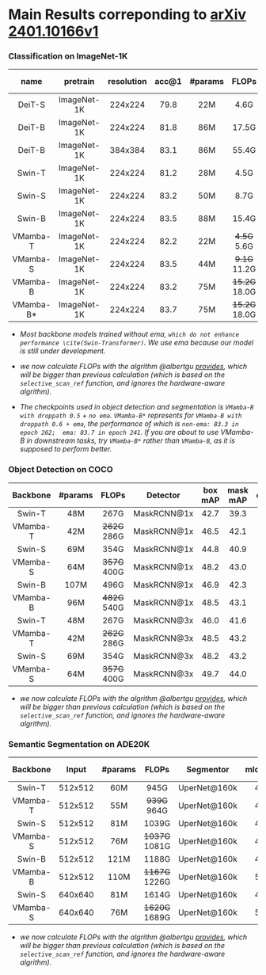 # Main Results correponding to [arXiv 2401.10166v1](https://arxiv.org/abs/2401.10166v1)

### **Classification on ImageNet-1K**

| name | pretrain | resolution |acc@1 | #params | FLOPs | configs/logs/ckpts | best epoch | use ema |
| :---: | :---: | :---: | :---: | :---: | :---: | :---: | :---: | :---: |
| DeiT-S | ImageNet-1K | 224x224 | 79.8 | 22M | 4.6G | -- | -- | -- |
| DeiT-B | ImageNet-1K | 224x224 | 81.8 | 86M | 17.5G | -- | -- | -- |
| DeiT-B | ImageNet-1K | 384x384 | 83.1 | 86M | 55.4G | -- | -- | -- |
| Swin-T | ImageNet-1K | 224x224 | 81.2 | 28M | 4.5G | -- | -- | -- |
| Swin-S | ImageNet-1K | 224x224 | 83.2 | 50M | 8.7G | -- | -- | -- |
| Swin-B | ImageNet-1K | 224x224 | 83.5 | 88M | 15.4G | -- | -- | -- |
| VMamba-T | ImageNet-1K | 224x224 | 82.2 | 22M | ~~4.5G~~ 5.6G | [config](hclassification/configs/vssm/vssm_tiny_224.yaml)/[log](https://github.com/MzeroMiko/VMamba/releases/download/%2320240218/vssmtiny_dp01_e292_woema.log)/[ckpt](https://github.com/MzeroMiko/VMamba/releases/download/%2320240218/vssmtiny_dp01_ckpt_epoch_292.pth) | 292 | did'nt add |
| VMamba-S | ImageNet-1K | 224x224 | 83.5 | 44M | ~~9.1G~~ 11.2G | [config](classification/configs/vssm/vssm_small_224.yaml)/[log](https://github.com/MzeroMiko/VMamba/releases/download/%2320240218/vssmsmall_dp03_e238_ema.log)/[ckpt](https://github.com/MzeroMiko/VMamba/releases/download/%2320240218/vssmsmall_dp03_ckpt_epoch_238.pth) | 238 | true |
| VMamba-B | ImageNet-1K | 224x224 | 83.2 | 75M | ~~15.2G~~ 18.0G | [config](classification/configs/vssm/vssm_base_224.yaml)/[log](https://github.com/MzeroMiko/VMamba/releases/download/%2320240218/vssmbase_dp05_e260_woema.log)/[ckpt](https://github.com/MzeroMiko/VMamba/releases/download/%2320240218/vssmbase_dp05_ckpt_epoch_260.pth) | 260 | did'nt add |
| VMamba-B* | ImageNet-1K | 224x224 | 83.7 | 75M | ~~15.2G~~ 18.0G | [config](classification/configs/vssm/vssm_base_224.yaml)/[log](https://github.com/MzeroMiko/VMamba/releases/download/%2320240218/vssmbase_dp06_e241_ema.log)/[ckpt](https://github.com/MzeroMiko/VMamba/releases/download/%2320240218/vssmbase_dp06_ckpt_epoch_241.pth) | 241 | true |

* *Most backbone models trained without ema, `which do not enhance performance \cite(Swin-Transformer)`. We use ema because our model is still under development.*

* *we now calculate FLOPs with the algrithm @albertgu [provides](https://github.com/state-spaces/mamba/issues/110), which will be bigger than previous calculation (which is based on the `selective_scan_ref` function, and ignores the hardware-aware algrithm).*

* *The checkpoints used in object detection and segmentation is `VMamba-B with droppath 0.5` + `no ema`. `VMamba-B*` represents for `VMamba-B with droppath 0.6 + ema`, the performance of which is `non-ema: 83.3 in epoch 262;  ema: 83.7 in epoch 241`. If you are about to use VMamba-B in downstream tasks, try `VMamba-B*` rather than `VMamba-B`, as it is supposed to perform better.*



### **Object Detection on COCO**
  
| Backbone | #params | FLOPs | Detector | box mAP | mask mAP | configs/logs/ckpts | best epoch |
| :---: | :---: | :---: | :---: | :---: | :---: |:---: |:---: |
| Swin-T | 48M | 267G | MaskRCNN@1x | 42.7| 39.3 |-- |-- |
| VMamba-T | 42M | ~~262G~~ 286G | MaskRCNN@1x | 46.5| 42.1 | [config](detection/configs/vssm/mask_rcnn_vssm_fpn_coco_tiny.py)/[log](https://github.com/MzeroMiko/VMamba/releases/download/%2320240222/vssmtiny_mask_rcnn_swin_fpn_coco.log)/[ckpt](https://github.com/MzeroMiko/VMamba/releases/download/%2320240222/vssmtiny_mask_rcnn_swin_fpn_coco_epoch_12.pth) | 12 |
| Swin-S | 69M | 354G | MaskRCNN@1x | 44.8| 40.9 |-- |-- |
| VMamba-S | 64M | ~~357G~~ 400G | MaskRCNN@1x | 48.2| 43.0 | [config](detection/configs/vssm/mask_rcnn_vssm_fpn_coco_small.py)/[log](https://github.com/MzeroMiko/VMamba/releases/download/%2320240222/vssmsmall_mask_rcnn_swin_fpn_coco.log)/[ckpt](https://github.com/MzeroMiko/VMamba/releases/download/%2320240222/vssmsmall_mask_rcnn_swin_fpn_coco_epoch_12.pth) | 12 |
| Swin-B | 107M | 496G | MaskRCNN@1x | 46.9| 42.3 |-- |-- |
| VMamba-B | 96M | ~~482G~~ 540G | MaskRCNN@1x | 48.5| 43.1 | [config](detection/configs/vssm/mask_rcnn_vssm_fpn_coco_base.py)/[log](https://github.com/MzeroMiko/VMamba/releases/download/%2320240222/vssmbase_mask_rcnn_swin_fpn_coco.log)/[ckpt](https://github.com/MzeroMiko/VMamba/releases/download/%2320240222/vssmbase_mask_rcnn_swin_fpn_coco_epoch_12.pth) | 12 |
| Swin-T | 48M | 267G | MaskRCNN@3x | 46.0| 41.6 |-- |-- |
| VMamba-T | 42M | ~~262G~~ 286G | MaskRCNN@3x | 48.5| 43.2 | [config](detection/configs/vssm/mask_rcnn_vssm_fpn_coco_tiny_ms_3x.py)/[log](https://github.com/MzeroMiko/VMamba/releases/download/%2320240222/vssmtiny_mask_rcnn_swin_fpn_coco_ms_3x.log)/[ckpt](https://github.com/MzeroMiko/VMamba/releases/download/%2320240222/vssmtiny_mask_rcnn_swin_fpn_coco_ms_3x_epoch_34.pth) | 34 |
| Swin-S | 69M | 354G | MaskRCNN@3x | 48.2| 43.2 |-- |-- |
| VMamba-S | 64M | ~~357G~~ 400G | MaskRCNN@3x | 49.7| 44.0 | [config](detection/configs/vssm/mask_rcnn_vssm_fpn_coco_small_ms_3x.py)/[log](https://github.com/MzeroMiko/VMamba/releases/download/%2320240222/vssmsmall_mask_rcnn_swin_fpn_coco_ms_3x.log)/[ckpt](https://github.com/MzeroMiko/VMamba/releases/download/%2320240222/vssmsmall_mask_rcnn_swin_fpn_coco_ms_3x_epoch_34.pth) | 34 |

* *we now calculate FLOPs with the algrithm @albertgu [provides](https://github.com/state-spaces/mamba/issues/110), which will be bigger than previous calculation (which is based on the `selective_scan_ref` function, and ignores the hardware-aware algrithm).*

### **Semantic Segmentation on ADE20K**

| Backbone | Input|  #params | FLOPs | Segmentor | mIoU(SS) | mIoU(MS) | configs/logs/logs(ms)/ckpts | best iter |
| :---: | :---: | :---: | :---: | :---: | :---: |:---: |:---: |:---: |
| Swin-T | 512x512 | 60M | 945G | UperNet@160k | 44.4| 45.8| -- | -- |
| VMamba-T| 512x512 | 55M | ~~939G~~ 964G | UperNet@160k | 47.3| 48.3| [config](segmentation/configs/vssm/upernet_vssm_4xb4-160k_ade20k-512x512_tiny.py)/[log](https://github.com/MzeroMiko/VMamba/releases/download/%2320240223/vssmtiny_upernet_4xb4-160k_ade20k-512x512.log)/[log(ms)](https://github.com/MzeroMiko/VMamba/releases/download/%2320240223/vssmtiny_upernet_4xb4-160k_ade20k-512x512_iter_160000_tta.log)/[ckpt](https://github.com/MzeroMiko/VMamba/releases/download/%2320240223/vssmtiny_upernet_4xb4-160k_ade20k-512x512_iter_160000.pth) | 160000 |
| Swin-S | 512x512 | 81M | 1039G | UperNet@160k | 47.6| 49.5| -- | -- |
| VMamba-S| 512x512 | 76M | ~~1037G~~ 1081G | UperNet@160k | 49.5| 50.5|[config](segmentation/configs/vssm/upernet_vssm_4xb4-160k_ade20k-512x512_small.py)/[log](https://github.com/MzeroMiko/VMamba/releases/download/%2320240223/vssmsmall_upernet_4xb4-160k_ade20k-512x512.log)/[log(ms)](https://github.com/MzeroMiko/VMamba/releases/download/%2320240223/vssmsmall_upernet_4xb4-160k_ade20k-512x512_iter_160000_tta.log)/[ckpt](https://github.com/MzeroMiko/VMamba/releases/download/%2320240223/vssmsmall_upernet_4xb4-160k_ade20k-512x512_iter_160000.pth) | 160000 |
| Swin-B | 512x512 | 121M | 1188G | UperNet@160k | 48.1| 49.7|-- |
| VMamba-B| 512x512 | 110M | ~~1167G~~ 1226G | UperNet@160k | 50.0| 51.3|[config](segmentation/configs/vssm/upernet_vssm_4xb4-160k_ade20k-512x512_base.py)/[log](https://github.com/MzeroMiko/VMamba/releases/download/%2320240223/vssmbase_upernet_4xb4-160k_ade20k-512x512.log)/[log(ms)](https://github.com/MzeroMiko/VMamba/releases/download/%2320240223/vssmbase_upernet_4xb4-160k_ade20k-512x512_iter_128000_tta.log)/[ckpt](https://github.com/MzeroMiko/VMamba/releases/download/%2320240223/vssmbase_upernet_4xb4-160k_ade20k-512x512_iter_128000.pth) | 128000 |
| Swin-S | 640x640 | 81M | 1614G | UperNet@160k | 47.9| 48.8| -- | -- |
| VMamba-S| 640x640 | 76M | ~~1620G~~ 1689G | UperNet@160k | 50.8| 50.8| [config](segmentation/configs/vssm/upernet_vssm_4xb4-160k_ade20k-640x640_small.py)/[log](https://github.com/MzeroMiko/VMamba/releases/download/%2320240223/vssmsmall_upernet_4xb4-160k_ade20k-640x640.log)/[log(ms)](https://github.com/MzeroMiko/VMamba/releases/download/%2320240223/vssmsmall_upernet_4xb4-160k_ade20k-640x640_iter_112000_tta.log)/[ckpt](https://github.com/MzeroMiko/VMamba/releases/download/%2320240223/vssmsmall_upernet_4xb4-160k_ade20k-640x640_iter_112000.pth) | 112000 |

* *we now calculate FLOPs with the algrithm @albertgu [provides](https://github.com/state-spaces/mamba/issues/110), which will be bigger than previous calculation (which is based on the `selective_scan_ref` function, and ignores the hardware-aware algrithm).*
